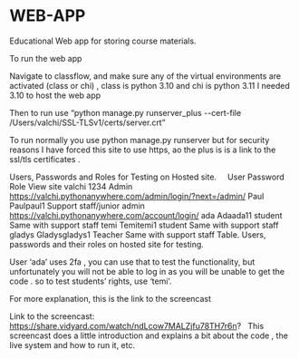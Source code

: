 # WEB-APP
Educational Web app for storing course materials.


To run the web app

Navigate to classflow, and make sure any of the virtual environments are activated (class or chi) , class is python 3.10 and chi is python 3.11
 I needed 3.10 to host the web app

Then to run use “python manage.py runserver_plus --cert-file /Users/valchi/SSL-TLSv1/certs/server.crt”

To run normally you use python manage.py runserver but for security reasons I have forced this site to use https, ao the plus is is a link to the ssl/tls certificates .


Users, Passwords and Roles for Testing on Hosted site.
 
 
User	Password	Role	View site
valchi	1234	Admin	https://valchi.pythonanywhere.com/admin/login/?next=/admin/
Paul	Paulpaul1	Support staff/junior admin	https://valchi.pythonanywhere.com/account/login/
ada	Adaada11	student	Same with support staff
temi	Temitemi1	student	Same with support staff
gladys	Gladysgladys1	Teacher	Same with support staff
Table. Users, passwords and their roles on hosted site for testing.

User ‘ada’ uses 2fa , you can use that to test the functionality, but unfortunately you will not be able to log in as you will be unable to get the code . so to test students’ rights, use ‘temi’.
 

For more explanation, this is the link to the screencast  

Link to the screencast:
https://share.vidyard.com/watch/ndLcow7MALZjfu78TH7r6n?
 
This screencast does a little introduction and explains a bit about the code , the live system and how to run it, etc. 
 
 
